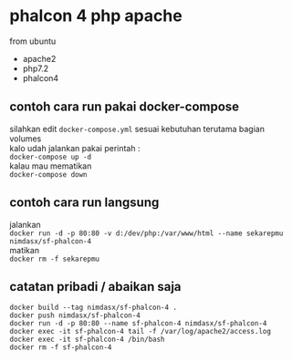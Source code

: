 # phalcon 4 php apache
from ubuntu  
- apache2  
- php7.2  
- phalcon4
## contoh cara run pakai docker-compose
silahkan edit `docker-compose.yml` sesuai kebutuhan 
terutama bagian volumes  
kalo udah jalankan pakai perintah :  
`docker-compose up -d`  
kalau mau mematikan  
`docker-compose down`
## contoh cara run langsung
jalankan  
`docker run -d -p 80:80 -v d:/dev/php:/var/www/html --name sekarepmu nimdasx/sf-phalcon-4`  
matikan  
`docker rm -f sekarepmu`
## catatan pribadi / abaikan saja
````
docker build --tag nimdasx/sf-phalcon-4 .
docker push nimdasx/sf-phalcon-4
docker run -d -p 80:80 --name sf-phalcon-4 nimdasx/sf-phalcon-4
docker exec -it sf-phalcon-4 tail -f /var/log/apache2/access.log
docker exec -it sf-phalcon-4 /bin/bash
docker rm -f sf-phalcon-4
````
